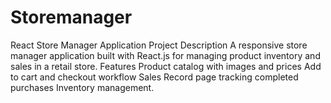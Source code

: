 # Storemanager
React Store Manager Application Project Description A responsive store manager application built with React.js for managing product inventory and sales in a retail store.  Features Product catalog with images and prices  Add to cart and checkout workflow  Sales Record page tracking completed purchases  Inventory management.
